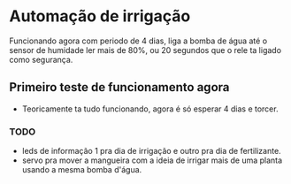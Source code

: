 # Automação de irrigação

Funcionando agora com periodo de 4 dias, liga a bomba de água até o sensor de humidade ler mais de 80%, ou 20 segundos que o rele ta ligado como segurança.


## Primeiro teste de funcionamento agora

- Teoricamente ta tudo funcionando, agora é só esperar 4 dias e torcer.

### TODO

- leds de informação 1 pra dia de irrigação e outro pra dia de fertilizante.
- servo pra mover a mangueira com a ideia de irrigar mais de uma planta usando a mesma bomba d'água.